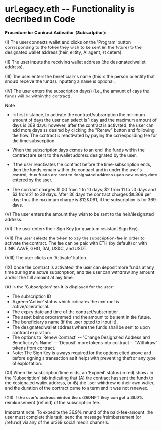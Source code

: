 # urLegacy.eth -- Functionality is decribed in Code

**Procedure for Contract Activation (Subscription):**

(I) The user connects wallet and clicks on the 'Program' button corresponding to the token they wish to be sent (in the future) to the designated wallet address (heir, entity, AI agent, et cetera).

(II) The user inputs the receiving wallet address (the designated wallet address).

(III) The user enters the beneficiary's name (this is the person or entity that should receive the funds). Inputting a name is optional.

(IV) The user enters the subscription day(s) (i.e., the amount of days the funds will be within the contract).

Note:

- In first instance, to activate the contract/subscription the minimum amount of days the user can select is 1 day and the maximum amount of days is 369 days; however, after the contract is activated, the user can add more days as desired by clicking the "Renew" button and following the flow. The contract is reactivated by paying the corresponding fee for the time subscription. 

- When the subscription days comes to an end, the funds within the contract are sent to the wallet address designated by the user.

- If the user reactivates the contract before the time-subscription ends, then the funds remain within the contract and in under the user's control, thus funds are sent to designated address upon new expiry date entered by the user.

- The contract charges $1.00 from 1 to 10 days; $2 from 11 to 20 days and $3 from 21 to 30 days. After 30 days the contract charges $0.369 per day; thus the maximum charge is $128.091, if the subscription is for 369 days.

(V) The user enters the amount they wish to be sent to the heir/designated address.

(VI) The user enters their Sign Key (or quantum resistant Sign Key).

(VII) The user selects the token to pay the subscription-fee in order to activate the contract. The fee can be paid with ETH (by default) or with LINK, AAVE, GHO, DAI, USDC, and USDT.

(VIII) The user clicks on 'Activate' button.

(IX) Once the contract is activated, the user can deposit more funds at any time during the active subscription; and the user can withdraw any amount and/or the full amount at any time.

(X) In the 'Subscription' tab it is displayed for the user:

- The subscription ID
- A green 'Active' status which indicates the contract is active/operational.
- The expiry date and time of the contract/subscription.
- The asset being programmed and the amount to be sent in the future.
- The beneficiary's name (if the user opted to input it).
- The designated wallet address where the funds shall be sent to upon contract expiration.
- The options to 'Renew Contract' -- 'Change Designated Address and Beneficiary's Name' -- 'Deposit' more tokens into contract -- 'Withdraw' tokens from contract.
- Note: The Sign Key is always required for the options cited above and before signing a transaction as it helps with preventing theft or any type of exploitation.

(XI) When the susbcription/time ends, an 'Expired' status (in red) shows in the 'Subscription' tab indicating that (A) the contract has sent the funds to the designated wallet address, or (B) the user withdrew to their own wallet, and the duration of the contract came to a term and it was not renewed.

(XII) If the user's address minted the ur369NFT they can get a 36.9% reimbursement (refund) of the subscription fee.

Important note: To expedite the 36.9% refund of the paid-fee-amount, the user must complete this task: send the message /reimbursement (or /refund) via any of the ur369 social media channels.
